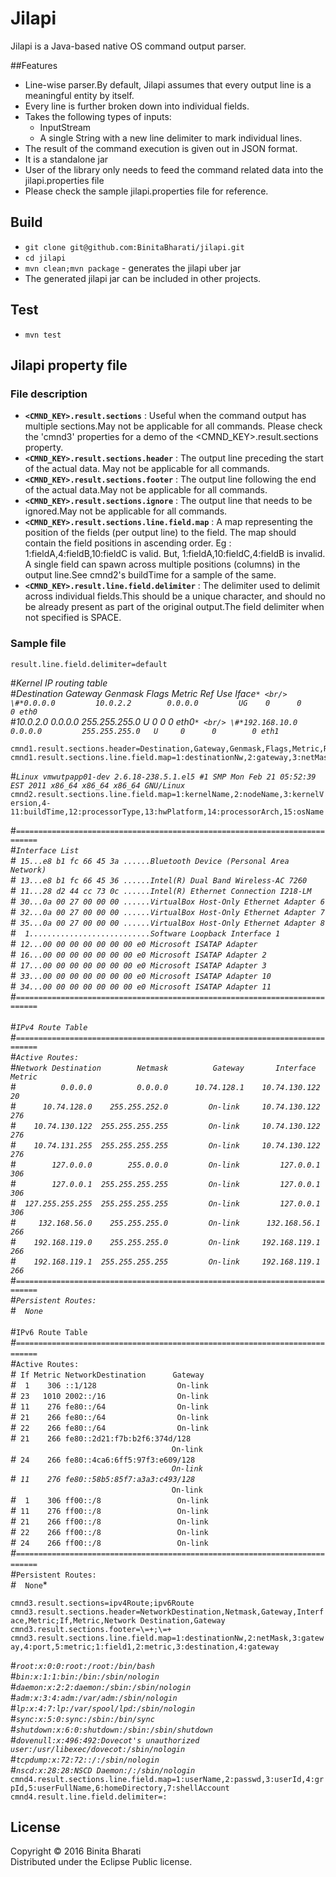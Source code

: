 # Jilapi
Jilapi is a Java-based native OS command output parser.

##Features
* Line-wise parser.By default, Jilapi assumes that every output line is a meaningful entity by itself.
* Every line is further broken down into individual fields.
* Takes the following types of inputs:
     * InputStream
     * A single String with a new line delimiter to mark individual lines.
* The result of the command execution is given out in JSON format.
* It is a standalone jar
* User of the library only needs to feed the command related data into the jilapi.properties file
* Please check the sample jilapi.properties file for reference.

## Build
* `git clone git@github.com:BinitaBharati/jilapi.git`
* `cd jilapi`
* `mvn clean;mvn package` - generates the jilapi uber jar
* The generated jilapi jar can be included in other projects.

## Test
* `mvn test`

## Jilapi property file

### File description
* **`<CMND_KEY>.result.sections`**  : Useful when the command output has multiple sections.May not be applicable for all commands.
    Please check the 'cmnd3' properties for a demo of the <CMND_KEY>.result.sections property.
* **`<CMND_KEY>.result.sections.header`** :  The output line preceding the start of the actual data. May not be applicable for all commands.
* **`<CMND_KEY>.result.sections.footer`** : The output line following the end of the actual data.May not be applicable for all commands.
* **`<CMND_KEY>.result.sections.ignore`** : The output line that needs to be ignored.May not be applicable for all commands.
* **`<CMND_KEY>.result.sections.line.field.map`** : A map representing the position of the fields (per output line) to the field.
    The map should contain the field positions in ascending order. Eg : 1:fieldA,4:fieldB,10:fieldC is valid. But, 1:fieldA,10:fieldC,4:fieldB is invalid. A single field can spawn across multiple positions (columns) in the output line.See cmnd2's buildTime for a sample of the same.
* **`<CMND_KEY>.result.line.field.delimiter`** : The delimiter used to delimit across individual fields.This should be a unique character, and should no be already present as part of the original output.The field delimiter when not specified is SPACE.

### Sample file
`result.line.field.delimiter=default` <br />

\#*Kernel IP routing table* <br />
\#*Destination     Gateway         Genmask         Flags Metric Ref    Use Iface`* <br/>
\#*0.0.0.0         10.0.2.2        0.0.0.0         UG    0      0        0 eth0`* <br/>
\#*10.0.2.0        0.0.0.0         255.255.255.0   U     0      0        0 eth0`* <br/>
\#*192.168.10.0    0.0.0.0         255.255.255.0   U     0      0        0 eth1`* <br/>
```
cmnd1.result.sections.header=Destination,Gateway,Genmask,Flags,Metric,Ref,Use,Iface
cmnd1.result.sections.line.field.map=1:destinationNw,2:gateway,3:netMask,5:metric,8:port

```

\#*`Linux vmwutpapp01-dev 2.6.18-238.5.1.el5 #1 SMP Mon Feb 21 05:52:39 EST 2011 x86_64 x86_64 x86_64 GNU/Linux`* <br/>
`cmnd2.result.sections.line.field.map=1:kernelName,2:nodeName,3:kernelVersion,4-11:buildTime,12:processorType,13:hwPlatform,14:processorArch,15:osName` <br/>

\#*`===========================================================================`*<br/>
\#*`Interface List`*<br/>
\#*` 15...e8 b1 fc 66 45 3a ......Bluetooth Device (Personal Area Network)`*<br/>
\#*` 13...e8 b1 fc 66 45 36 ......Intel(R) Dual Band Wireless-AC 7260`*<br/>
\#*` 11...28 d2 44 cc 73 0c ......Intel(R) Ethernet Connection I218-LM`*<br/>
\#*` 30...0a 00 27 00 00 00 ......VirtualBox Host-Only Ethernet Adapter 6`*<br/>
\#*` 32...0a 00 27 00 00 00 ......VirtualBox Host-Only Ethernet Adapter 7`*<br/>
\#*` 35...0a 00 27 00 00 00 ......VirtualBox Host-Only Ethernet Adapter 8`*<br/>
\#*`  1...........................Software Loopback Interface 1`*<br/>
\#*` 12...00 00 00 00 00 00 00 e0 Microsoft ISATAP Adapter`*<br/>
\#*` 16...00 00 00 00 00 00 00 e0 Microsoft ISATAP Adapter 2`*<br/>
\#*` 17...00 00 00 00 00 00 00 e0 Microsoft ISATAP Adapter 3`*<br/>
\#*` 33...00 00 00 00 00 00 00 e0 Microsoft ISATAP Adapter 10`*<br/>
\#*` 34...00 00 00 00 00 00 00 e0 Microsoft ISATAP Adapter 11`*<br/>
\#*`===========================================================================`*<br />
<br />
\#*`IPv4 Route Table`*<br />
\#*`===========================================================================`*<br />
\#*`Active Routes:`*<br/>
\#*`Network Destination        Netmask          Gateway       Interface  Metric`*<br/>
\#*`          0.0.0.0          0.0.0.0      10.74.128.1    10.74.130.122     20`*<br/>
\#*`      10.74.128.0    255.255.252.0         On-link     10.74.130.122    276`*<br/>
\#*`    10.74.130.122  255.255.255.255         On-link     10.74.130.122    276`*<br/>
\#*`    10.74.131.255  255.255.255.255         On-link     10.74.130.122    276`*<br/>
\#*`        127.0.0.0        255.0.0.0         On-link         127.0.0.1    306`*<br/>
\#*`        127.0.0.1  255.255.255.255         On-link         127.0.0.1    306`*<br/>
\#*`  127.255.255.255  255.255.255.255         On-link         127.0.0.1    306`*<br/>
\#*`     132.168.56.0    255.255.255.0         On-link      132.168.56.1    266`*<br/>
\#*`    192.168.119.0    255.255.255.0         On-link     192.168.119.1    266`*<br/>
\#*`    192.168.119.1  255.255.255.255         On-link     192.168.119.1    266`*<br/> \#*`===========================================================================`*<br />
\#*`Persistent Routes:`*<br />
\#*`  None`*<br />
 <br />
\#`IPv6 Route Table`*<br />
\#*`===========================================================================`*<br />
\#*`Active Routes:`*<br />
\#*` If Metric NetworkDestination      Gateway`*<br/>
\#*`  1    306 ::1/128                  On-link`*<br/>
\#*` 23   1010 2002::/16                On-link`*<br/>
\#*` 11    276 fe80::/64                On-link`*<br/>
\#*` 21    266 fe80::/64                On-link`*<br/>
\#*` 22    266 fe80::/64                On-link`*<br/>
\#*` 21    266 fe80::2d21:f7b:b2f6:374d/128` <br/>
`                                    On-link`*<br/>
\#*` 24    266 fe80::4ca6:6ff5:97f3:e609/128`*<br/>
`                                    On-link`*<br/>
\#*` 11    276 fe80::58b5:85f7:a3a3:c493/128`*<br/>
`                                    On-link`*<br/>
\#*`  1    306 ff00::/8                 On-link`*<br/>
\#*` 11    276 ff00::/8                 On-link`*<br/>
\#*` 21    266 ff00::/8                 On-link`*<br/>
\#*` 22    266 ff00::/8                 On-link`*<br/>
\#*` 24    266 ff00::/8                 On-link`*<br/>
\#*`===========================================================================`*<br />
\#*`Persistent Routes:`*<br />
\#*`  None`*<br />

`cmnd3.result.sections=ipv4Route;ipv6Route`<br/>
`cmnd3.result.sections.header=NetworkDestination,Netmask,Gateway,Interface,Metric;If,Metric,Network Destination,Gateway`<br/>
`cmnd3.result.sections.footer=\=+;\=+`<br/>
`cmnd3.result.sections.line.field.map=1:destinationNw,2:netMask,3:gateway,4:port,5:metric;1:field1,2:metric,3:destination,4:gateway`<br/>

\#*`root:x:0:0:root:/root:/bin/bash`*<br/>
\#*`bin:x:1:1:bin:/bin:/sbin/nologin`*<br/>
\#*`daemon:x:2:2:daemon:/sbin:/sbin/nologin`*<br/>
\#*`adm:x:3:4:adm:/var/adm:/sbin/nologin`*<br/>
\#*`lp:x:4:7:lp:/var/spool/lpd:/sbin/nologin`*<br/>
\#*`sync:x:5:0:sync:/sbin:/bin/sync`*<br/>
\#*`shutdown:x:6:0:shutdown:/sbin:/sbin/shutdown`*<br/>
\#*`dovenull:x:496:492:Dovecot's unauthorized user:/usr/libexec/dovecot:/sbin/nologin`*<br/>
\#*`tcpdump:x:72:72::/:/sbin/nologin`*<br/>
\#*`nscd:x:28:28:NSCD Daemon:/:/sbin/nologin`*<br/>
`cmnd4.result.sections.line.field.map=1:userName,2:passwd,3:userId,4:grpId,5:userFullName,6:homeDirectory,7:shellAccount`<br/>
`cmnd4.result.line.field.delimiter=:`<br/>

## License

Copyright © 2016 Binita Bharati <br />
Distributed under the Eclipse Public license. 
